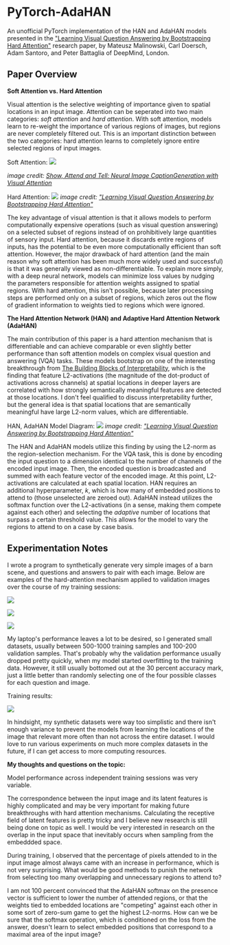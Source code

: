 # PyTorch-AdaHAN
An unofficial PyTorch implementation of the HAN and AdaHAN models presented in the ["Learning Visual Question Answering by Bootstrapping Hard Attention"](https://arxiv.org/pdf/1808.00300.pdf) research paper, by Mateusz Malinowski, Carl Doersch, Adam Santoro, and Peter Battaglia of DeepMind, London.

## Paper Overview

**Soft Attention vs. Hard Attention**  

Visual attention is the selective weighting of importance given to spatial locations in an input image. Attention can be seperated into two main categories: *soft attention* and *hard attention*. With soft attention, models learn to re-weight the importance of 
various regions of images, but regions are never completely filtered out. This is an important distinction between the two categories: hard attention learns to completely ignore entire selected regions of input images.

Soft Attention:
![]("https://github.com/gnouhp/PyTorch-AdaHAN/blob/master/repo_images/soft_attention.PNG")

*image credit: [Show, Attend and Tell: Neural Image CaptionGeneration with Visual Attention](https://arxiv.org/pdf/1502.03044.pdf)*


Hard Attention:
![]("https://github.com/gnouhp/PyTorch-AdaHAN/blob/master/repo_images/hard_attention.PNG")
*image credit: ["Learning Visual Question Answering by Bootstrapping Hard Attention"](https://arxiv.org/pdf/1808.00300.pdf)*


The key advantage of visual attention is that it allows models to perform computationally expensive operations (such as visual question answering) on a selected subset of regions instead of on prohibitively large quantities of sensory input. Hard attention, because it discards entire regions of inputs, has the potential to be even more computationally efficient than soft attention. However, the major drawback of hard attention (and the main reason why soft attention has been much more widely used and successful) is that it was generally viewed as non-differentiable. To explain more simply, with a deep neural network, models can minimize loss values by nudging the parameters responsible for attention weights assigned to spatial regions. With hard attention, this isn't possible, because later processing steps are performed only on a subset of regions, which zeros out the flow of gradient information to weights tied to regions which were ignored.

**The Hard Attention Network (HAN) and Adaptive Hard Attention Network (AdaHAN)**

The main contribution of this paper is a hard attention mechanism that is differentiable and can achieve comparable or even slightly better performance than soft attention models on complex visual question and answering (VQA) tasks. These models bootstrap on one of the interesting breakthrough from [The Building Blocks of Interpretability](https://distill.pub/2018/building-blocks/), which is the finding that feature L2-activations (the magnitude of the dot-product of activations across channels) at spatial locations in deeper layers are correlated with how strongly semantically meaningful features are detected at those locations. I don't feel qualified to discuss interpretability further, but the general idea is that spatial locations that are semantically meaningful have large L2-norm values, which are differentiable.

HAN, AdaHAN Model Diagram:
![]("https://github.com/gnouhp/PyTorch-AdaHAN/blob/master/repo_images/han_model.PNG")
*image credit: ["Learning Visual Question Answering by Bootstrapping Hard Attention"](https://arxiv.org/pdf/1808.00300.pdf)*

The HAN and AdaHAN models utilize this finding by using the L2-norm as the region-selection mechanism. For the VQA task, this is done by encoding the input question to a dimension identical to the number of channels of the encoded input image. Then, the encoded question is broadcasted and summed with each feature vector of the encoded image. At this point, L2-activations are calculated at each spatial location. HAN requires an additional hyperparameter, *k*, which is how many of embedded positions to attend to (those unselected are zeroed out). AdaHAN instead utilizes the softmax function over the L2-activations (in a sense, making them compete against each other) and selecting the *adaptive* number of locations that surpass a certain threshold value. This allows for the model to vary the regions to attend to on a case by case basis.



## Experimentation Notes
I wrote a program to synthetically generate very simple images of a barn scene, and questions and answers to pair with each image. Below are examples of the hard-attention mechanism applied to validation images over the course of my training sessions:

![]("https://github.com/gnouhp/PyTorch-AdaHAN/blob/master/repo_images/attn_img_0.png")

![]("https://github.com/gnouhp/PyTorch-AdaHAN/blob/master/repo_images/attn_img_1.png")

![]("https://github.com/gnouhp/PyTorch-AdaHAN/blob/master/repo_images/attn_img_3.png")

My laptop's performance leaves a lot to be desired, so I generated small datasets, usually between 500-1000 training samples and 100-200 validation samples. That's probably why the validation performance usually dropped pretty quickly, when my model started overfitting to the training data. However, it still usually bottomed out at the 30 percent accuracy mark, just a little better than randomly selecting one of the four possible classes for each question and image.

Training results:

![]("https://github.com/gnouhp/PyTorch-AdaHAN/blob/master/repo_images/accuracy_plot.png")


In hindsight, my synthetic datasets were way too simplistic and there isn't enough variance to prevent the models from learning the locations of the image that relevant more often than not across the entire dataset. I would love to run various experiments on much more complex datasets in the future, if I can get access to more computing resources.

**My thoughts and questions on the topic:**

Model performance across independent training sessions was very variable.

The correspondence between the input image and its latent features is highly complicated and may be very important for making future breakthroughs with hard attention mechanisms. Calculating the receptive field of latent features is pretty tricky and I believe new research is still being done on topic as well. I would be very interested in research on the overlap in the input space that inevitably occurs when sampling from the embeddded space.

During training, I observed that the percentage of pixels attended to in the input image almost always came with an increase in performance, which is not very surprising. What would be good methods to punish the network from selecting too many overlapping and unnecessary regions to attend to?

I am not 100 percent convinced that the AdaHAN softmax on the presence vector is sufficient to lower the number of attended regions, or that the weights tied to embedded locations are "competing" against each other in some sort of zero-sum game to get the highest L2-norms. How can we be sure that the softmax operation, which is conditioned on the loss from the answer, doesn't learn to select embedded positions that correspond to a maximal area of the input image?
